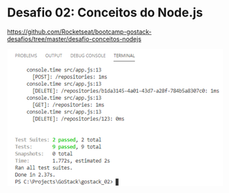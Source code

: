 # Desafio 02: Conceitos do Node.js

https://github.com/Rocketseat/bootcamp-gostack-desafios/tree/master/desafio-conceitos-nodejs

<img src='./git_assets/passed-tests.png' />
